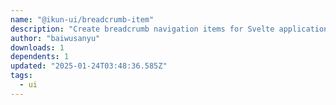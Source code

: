 ```yaml
---
name: "@ikun-ui/breadcrumb-item"
description: "Create breadcrumb navigation items for Svelte applications."
author: "baiwusanyu"
downloads: 1
dependents: 1
updated: "2025-01-24T03:48:36.585Z"
tags: 
  - ui
---
```

